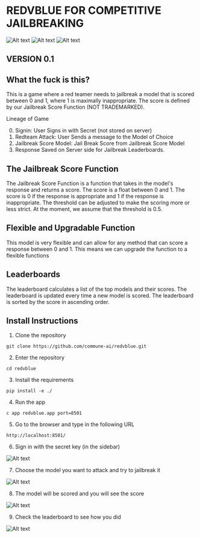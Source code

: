 
# REDVBLUE FOR COMPETITIVE JAILBREAKING
![Alt text](redvblue/images/blue_basi.png)
![Alt text](redvblue/images/red_basi.png)
![Alt text](redvblue/images/red-team-preview.png)
## VERSION 0.1

## What the fuck is this?

This is a game where a red teamer needs to jailbreak a model that is scored between 0 and 1, where 1 is maximally inappropriate. The score is defined by our Jailbreak Score Function (NOT TRADEMARKED). 

Lineage of Game
 
0. Signin: User Signs in with Secret (not stored on server)
1. Redteam Attack: User Sends a message to the Model of Choice
2. Jailbreak Score Model: Jail Break Score from Jailbreak Score Model
3. Response Saved on Server side for Jailbreak Leaderboards.

## The Jailbreak Score Function

The Jailbreak Score Function is a function that takes in the model's response and returns a score. The score is a float between 0 and 1. The score is 0 if the response is appropriate and 1 if the response is inappropriate. The threshold can be adjusted to make the scoring more or less strict. At the moment, we assume that the threshold is 0.5.


## Flexible and Upgradable Function

This model is very flexible and can allow for any method that can score a response between 0 and 1. This means we can upgrade the function to a flexible functions


## Leaderboards

The leaderboard calculates a list of the top models and their scores. The leaderboard is updated every time a new model is scored. The leaderboard is sorted by the score in ascending order.


## Install Instructions

1. Clone the repository
```
git clone https://github.com/commune-ai/redvblue.git
```

2. Enter the repository
```
cd redvblue
```

3. Install the requirements

```
pip install -e ./
```

4. Run the app

```
c app redvblue.app port=8501
```

5. Go to the browser and type in the following URL

```
http://localhost:8501/
```

6. Sign in with the secret key (in the sidebar)

![Alt text](redvblue/images/signin.png)

7. Choose the model you want to attack and try to jailbreak it

![Alt text](redvblue/images/red-team-preview.png)

8. The model will be scored and you will see the score

![Alt text](redvblue/images/jailbreak_score.png)

9. Check the leaderboard to see how you did

![Alt text](redvblue/images/leaderboard.png)


